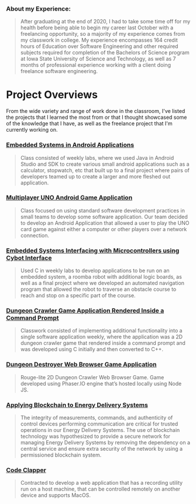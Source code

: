 ### About my Experience:
> After graduating at the end of 2020, I had to take some time off for my health before being able to begin my career last October with a freelancing opportunity, so a majority of my experience comes from my classwork in college. My experience encompasses 164 credit hours of Education over Software Engineering and other required subjects required for completion of the Bachelors of Science program at Iowa State University of Science and Technology, as well as 7 months of professional experience working with a client doing freelance software engineering.

# **Project Overviews**
From the wide variety and range of work done in the classroom, I've listed the projects that I learned the most from or that I thought showcased some of the knowledge that I have, as well as the freelance project that I'm currently working on.


### [Embedded Systems in Android Applications](https://github.com/DAMooreSE/DAMooreSE/tree/main/Projects%20and%20Experience/Android%20-%20Embedded%20Systems%20In%20Android%20Applications)
 > Class consisted of weekly labs, where we used Java in Android Studio and SDK to create various small android applications such as a calculator, stopwatch, etc that built up to a final project where pairs of developers teamed up to create a larger and more fleshed out application.


### [Multiplayer UNO Android Game Application](https://github.com/DAMooreSE/DAMooreSE/tree/main/Projects%20and%20Experience/Android%20-%20Multiplayer%20UNO%20Android%20Game%20Application)
 > Class focused on using standard software development practices in small teams to develop some software application. Our team decided to develop an Android Application that allowed a user to play the UNO card game against either a computer or other players over a network connection.


### [Embedded Systems Interfacing with Microcontrollers using Cybot Interface](https://github.com/DAMooreSE/DAMooreSE/tree/main/Projects%20and%20Experience/C%20-%20Embedded%20Systems%20Cybot%20Interfacing%20Using%20Microcontrollers)
 > Used C in weekly labs to develop applications to be run on an embedded system, a roomba robot with additional logic boards, as well as a final project where we developed an automated navigation program that allowed the robot to traverse an obstacle course to reach and stop on a specific part of the course.


### [Dungeon Crawler Game Application Rendered Inside a Command Prompt](https://github.com/DAMooreSE/DAMooreSE/tree/main/Projects%20and%20Experience/Java%20-%20Dungeon%20Crawler%20Application%20Rendered%20in%20a%20Command%20Prompt)
 > Classwork consisted of implementing additional functionality into a single software application weekly, where the application was a 2D dungeon crawler game that rendered inside a command prompt and was developed using C initially and then converted to C++.


### [Dungeon Destroyer Web Browser Game Application](https://github.com/DAMooreSE/DAMooreSE/tree/main/Projects%20and%20Experience/JavaScript%20-%20Dungeon%20Destoryer%20Web%20Browser%20Game)
 > Rouge-lite 2D Dungeon Crawler Web Browser Game. Game developed using Phaser.IO engine that’s hosted locally using Node JS.


### [Applying Blockchain to Energy Delivery Systems](https://sdmay20-12.sd.ece.iastate.edu/)
 > The integrity of measurements, commands, and authenticity of control devices performing communication are critical for trusted operations in our Energy Delivery Systems. The use of blockchain technology was hypothesized to provide a secure network for managing Energy Delivery Systems by removing the dependency on a central service and ensure extra security of the network by using a permissioned blockchain system.


### [Code Clapper](https://github.com/DAMooreSE/DAMooreSE/tree/main/Projects%20and%20Experience/JavaScript%20-%20Code%20Clapper)
 > Contracted to develop a web application that has a recording utility run on a host machine, that can be controlled remotely on another device and supports MacOS.

